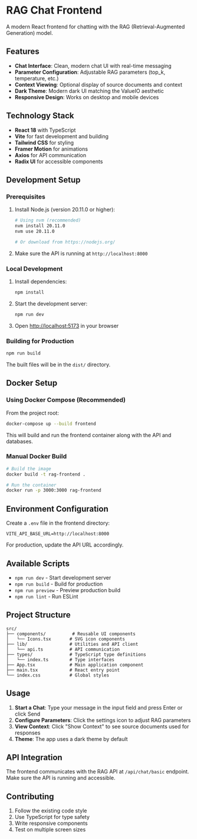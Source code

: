 # RAG Chat Frontend

A modern React frontend for chatting with the RAG (Retrieval-Augmented Generation) model.

## Features

- **Chat Interface**: Clean, modern chat UI with real-time messaging
- **Parameter Configuration**: Adjustable RAG parameters (top_k, temperature, etc.)
- **Context Viewing**: Optional display of source documents and context
- **Dark Theme**: Modern dark UI matching the ValueIO aesthetic
- **Responsive Design**: Works on desktop and mobile devices

## Technology Stack

- **React 18** with TypeScript
- **Vite** for fast development and building
- **Tailwind CSS** for styling
- **Framer Motion** for animations
- **Axios** for API communication
- **Radix UI** for accessible components

## Development Setup

### Prerequisites

1. Install Node.js (version 20.11.0 or higher):
   ```bash
   # Using nvm (recommended)
   nvm install 20.11.0
   nvm use 20.11.0
   
   # Or download from https://nodejs.org/
   ```

2. Make sure the API is running at `http://localhost:8000`

### Local Development

1. Install dependencies:
   ```bash
   npm install
   ```

2. Start the development server:
   ```bash
   npm run dev
   ```

3. Open [http://localhost:5173](http://localhost:5173) in your browser

### Building for Production

```bash
npm run build
```

The built files will be in the `dist/` directory.

## Docker Setup

### Using Docker Compose (Recommended)

From the project root:

```bash
docker-compose up --build frontend
```

This will build and run the frontend container along with the API and databases.

### Manual Docker Build

```bash
# Build the image
docker build -t rag-frontend .

# Run the container
docker run -p 3000:3000 rag-frontend
```

## Environment Configuration

Create a `.env` file in the frontend directory:

```env
VITE_API_BASE_URL=http://localhost:8000
```

For production, update the API URL accordingly.

## Available Scripts

- `npm run dev` - Start development server
- `npm run build` - Build for production
- `npm run preview` - Preview production build
- `npm run lint` - Run ESLint

## Project Structure

```
src/
├── components/          # Reusable UI components
│   └── Icons.tsx       # SVG icon components
├── lib/                # Utilities and API client
│   └── api.ts          # API communication
├── types/              # TypeScript type definitions
│   └── index.ts        # Type interfaces
├── App.tsx             # Main application component
├── main.tsx            # React entry point
└── index.css           # Global styles
```

## Usage

1. **Start a Chat**: Type your message in the input field and press Enter or click Send
2. **Configure Parameters**: Click the settings icon to adjust RAG parameters
3. **View Context**: Click "Show Context" to see source documents used for responses
4. **Theme**: The app uses a dark theme by default

## API Integration

The frontend communicates with the RAG API at `/api/chat/basic` endpoint. Make sure the API is running and accessible.

## Contributing

1. Follow the existing code style
2. Use TypeScript for type safety
3. Write responsive components
4. Test on multiple screen sizes
